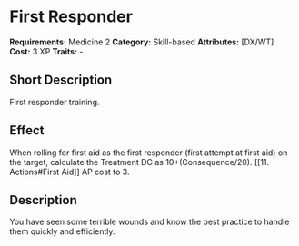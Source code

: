 # First Responder

**Requirements:** Medicine 2
**Category:** Skill-based
**Attributes:** [DX/WT]
**Cost:** 3 XP
**Traits:** -


## Short Description
First responder training.

## Effect
When rolling for first aid as the first responder (first attempt at first aid) on the target, calculate the Treatment DC as 10+(Consequence/20). [[11. Actions#First Aid]] AP cost to 3.

## Description
You have seen some terrible wounds and know the best practice to handle them quickly and efficiently.